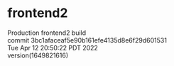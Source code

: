 # frontend2  
Production frontend2 build  
commit 3bc1afaceaf5e90b161efe4135d8e6f29d601531  
Tue Apr 12 20:50:22 PDT 2022  
version(1649821616)  
